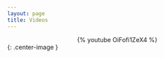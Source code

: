 ```yaml
---
layout: page
title: Videos
---
```


<div align="center">{% youtube OiFofi1ZeX4 %}</div>{: .center-image }